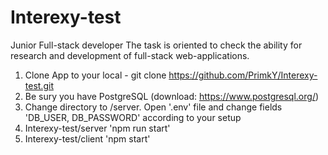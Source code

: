 # Interexy-test
Junior Full-stack developer 
The task is oriented to check the ability for research and development of full-stack web-applications.

1) Clone App to your local - git clone https://github.com/PrimkY/Interexy-test.git
2) Be sury you have PostgreSQL (download: https://www.postgresql.org/)
3) Change directory to /server. Open '.env' file and change fields 'DB_USER, DB_PASSWORD' according to your setup
4) Interexy-test/server 'npm run start'
5) Interexy-test/client 'npm start'
